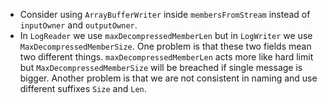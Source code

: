 - Consider using `ArrayBufferWriter` inside `membersFromStream` instead of `inputOwner` and `outputOwner`.
- In `LogReader` we use `maxDecompressedMemberLen` but in `LogWriter` we use `MaxDecompressedMemberSize`.
  One problem is that these two fields mean two different things.
  `maxDecompressedMemberLen` acts more like hard limit but `MaxDecompressedMemberSize`
  will be breached if single message is bigger. Another problem is that
  we are not consistent in naming and use different suffixes `Size` and `Len`.
